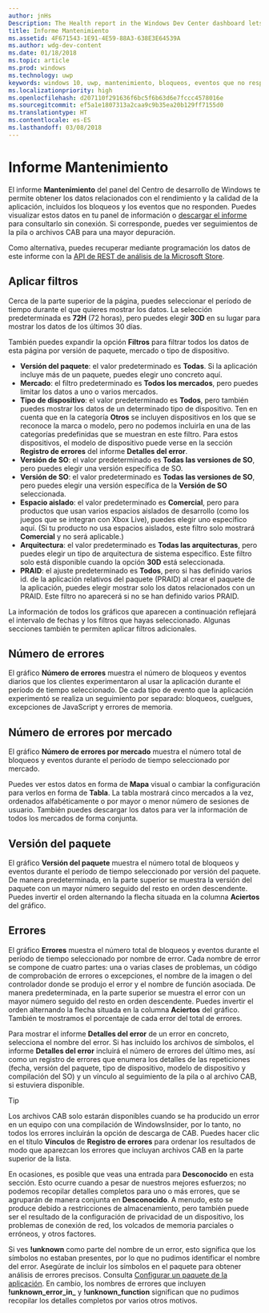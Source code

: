```yaml
---
author: jnHs
Description: The Health report in the Windows Dev Center dashboard lets you get data related to the performance and quality of your app, including crashes and unresponsive events.
title: Informe Mantenimiento
ms.assetid: 4F671543-1E91-4E59-88A3-638E3E64539A
ms.author: wdg-dev-content
ms.date: 01/18/2018
ms.topic: article
ms.prod: windows
ms.technology: uwp
keywords: windows 10, uwp, mantenimiento, bloqueos, eventos que no responden, estado de la aplicación, datos de estado, seguimiento de la pila, archivo cab, error, errores, pdb, símbolos
ms.localizationpriority: high
ms.openlocfilehash: d207110f291636f6bc5f6b63d6e7fccc4578016e
ms.sourcegitcommit: ef5a1e1807313a2caa9c9b35ea20b129ff7155d0
ms.translationtype: HT
ms.contentlocale: es-ES
ms.lasthandoff: 03/08/2018
---
```

# <a name="health-report"></a>Informe Mantenimiento


El informe **Mantenimiento** del panel del Centro de desarrollo de Windows te permite obtener los datos relacionados con el rendimiento y la calidad de la aplicación, incluidos los bloqueos y los eventos que no responden. Puedes visualizar estos datos en tu panel de información o [descargar el informe](download-analytic-reports.md) para consultarlo sin conexión. Si corresponde, puedes ver seguimientos de la pila o archivos CAB para una mayor depuración.

Como alternativa, puedes recuperar mediante programación los datos de este informe con la [API de REST de análisis de la Microsoft Store](../monetize/access-analytics-data-using-windows-store-services.md).


## <a name="apply-filters"></a>Aplicar filtros

Cerca de la parte superior de la página, puedes seleccionar el período de tiempo durante el que quieres mostrar los datos. La selección predeterminada es **72H** (72 horas), pero puedes elegir **30D** en su lugar para mostrar los datos de los últimos 30 días.

También puedes expandir la opción **Filtros** para filtrar todos los datos de esta página por versión de paquete, mercado o tipo de dispositivo.

-   **Versión del paquete**: el valor predeterminado es **Todas**. Si la aplicación incluye más de un paquete, puedes elegir uno concreto aquí.
-   **Mercado**: el filtro predeterminado es **Todos los mercados**, pero puedes limitar los datos a uno o varios mercados.
-   **Tipo de dispositivo**: el valor predeterminado es **Todos**, pero también puedes mostrar los datos de un determinado tipo de dispositivo. Ten en cuenta que en la categoría **Otros** se incluyen dispositivos en los que se reconoce la marca o modelo, pero no podemos incluirla en una de las categorías predefinidas que se muestran en este filtro. Para estos dispositivos, el modelo de dispositivo puede verse en la sección **Registro de errores** del informe **Detalles del error**.  
-   **Versión de SO**: el valor predeterminado es **Todas las versiones de SO**, pero puedes elegir una versión específica de SO.
-   **Versión de SO**: el valor predeterminado es **Todas las versiones de SO**, pero puedes elegir una versión específica de la **Versión de SO** seleccionada.
-   **Espacio aislado**: el valor predeterminado es **Comercial**, pero para productos que usan varios espacios aislados de desarrollo (como los juegos que se integran con Xbox Live), puedes elegir uno específico aquí. (Si tu producto no usa espacios aislados, este filtro solo mostrará **Comercial** y no será aplicable.)
-   **Arquitectura**: el valor predeterminado es **Todas las arquitecturas**, pero puedes elegir un tipo de arquitectura de sistema específico. Este filtro solo está disponible cuando la opción **30D** está seleccionada.
-   **PRAID**: el ajuste predeterminado es **Todos**, pero si has definido varios id. de la aplicación relativos del paquete (PRAID) al crear el paquete de la aplicación, puedes elegir mostrar solo los datos relacionados con un PRAID. Este filtro no aparecerá si no se han definido varios PRAID.

La información de todos los gráficos que aparecen a continuación reflejará el intervalo de fechas y los filtros que hayas seleccionado. Algunas secciones también te permiten aplicar filtros adicionales.


## <a name="failure-hits"></a>Número de errores

El gráfico **Número de errores** muestra el número de bloqueos y eventos diarios que los clientes experimentaron al usar la aplicación durante el período de tiempo seleccionado. De cada tipo de evento que la aplicación experimentó se realiza un seguimiento por separado: bloqueos, cuelgues, excepciones de JavaScript y errores de memoria.


## <a name="failure-hits-by-market"></a>Número de errores por mercado

El gráfico **Número de errores por mercado** muestra el número total de bloqueos y eventos durante el período de tiempo seleccionado por mercado.

Puedes ver estos datos en forma de **Mapa** visual o cambiar la configuración para verlos en forma de **Tabla**. La tabla mostrará cinco mercados a la vez, ordenados alfabéticamente o por mayor o menor número de sesiones de usuario. También puedes descargar los datos para ver la información de todos los mercados de forma conjunta.


## <a name="package-version"></a>Versión del paquete

El gráfico **Versión del paquete** muestra el número total de bloqueos y eventos durante el período de tiempo seleccionado por versión del paquete. De manera predeterminada, en la parte superior se muestra la versión del paquete con un mayor número seguido del resto en orden descendente. Puedes invertir el orden alternando la flecha situada en la columna **Aciertos** del gráfico.

## <a name="failures"></a>Errores

El gráfico **Errores** muestra el número total de bloqueos y eventos durante el período de tiempo seleccionado por nombre de error. Cada nombre de error se compone de cuatro partes: una o varias clases de problemas, un código de comprobación de errores o excepciones, el nombre de la imagen o del controlador donde se produjo el error y el nombre de función asociada. De manera predeterminada, en la parte superior se muestra el error con un mayor número seguido del resto en orden descendente. Puedes invertir el orden alternando la flecha situada en la columna **Aciertos** del gráfico. También te mostramos el porcentaje de cada error del total de errores.

Para mostrar el informe **Detalles del error** de un error en concreto, selecciona el nombre del error. Si has incluido los archivos de símbolos, el informe **Detalles del error** incluirá el número de errores del último mes, así como un registro de errores que enumera los detalles de las repeticiones (fecha, versión del paquete, tipo de dispositivo, modelo de dispositivo y compilación del SO) y un vínculo al seguimiento de la pila o al archivo CAB, si estuviera disponible.

> [!TIP]
> Los archivos CAB solo estarán disponibles cuando se ha producido un error en un equipo con una compilación de WindowsInsider, por lo tanto, no todos los errores incluirán la opción de descarga de CAB. Puedes hacer clic en el título **Vínculos** de **Registro de errores** para ordenar los resultados de modo que aparezcan los errores que incluyan archivos CAB en la parte superior de la lista.

En ocasiones, es posible que veas una entrada para **Desconocido** en esta sección. Esto ocurre cuando a pesar de nuestros mejores esfuerzos; no podemos recopilar detalles completos para uno o más errores, que se agruparán de manera conjunta en **Desconocido**. A menudo, esto se produce debido a restricciones de almacenamiento, pero también puede ser el resultado de la configuración de privacidad de un dispositivo, los problemas de conexión de red, los volcados de memoria parciales o erróneos, y otros factores.

Si ves **!unknown** como parte del nombre de un error, esto significa que los símbolos no estaban presentes, por lo que no pudimos identificar el nombre del error. Asegúrate de incluir los símbolos en el paquete para obtener análisis de errores precisos. Consulta [Configurar un paquete de la aplicación](../packaging/packaging-uwp-apps.md#configure-an-app-package). En cambio, los nombres de errores que incluyen **!unknown_error_in_** y **!unknown_function** significan que no pudimos recopilar los detalles completos por varios otros motivos.
 

 
